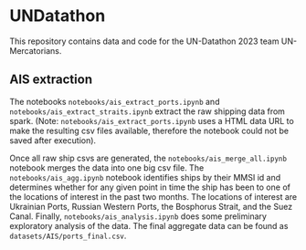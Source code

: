 # UNDatathon
This repository contains data and code for the UN-Datathon 2023 team UN-Mercatorians.

## AIS extraction

The notebooks `notebooks/ais_extract_ports.ipynb` and `notebooks/ais_extract_straits.ipynb` extract the raw shipping data from spark. (Note: `notebooks/ais_extract_ports.ipynb` uses a HTML data URL to make the resulting csv files available, therefore the notebook could not be saved after execution).

Once all raw ship csvs are generated, the `notebooks/ais_merge_all.ipynb` notebook merges the data into one big csv file.
The `notebooks/ais_agg.ipynb` notebook identifies ships by their MMSI id and determines whether for any given point in time the ship has been to one of the locations of interest in the past two months. The locations of interest are Ukrainian Ports, Russian Western Ports, the Bosphorus Strait, and the Suez Canal.
Finally, `notebooks/ais_analysis.ipynb` does some preliminary exploratory analysis of the data.
The final aggregate data can be found as `datasets/AIS/ports_final.csv`.
